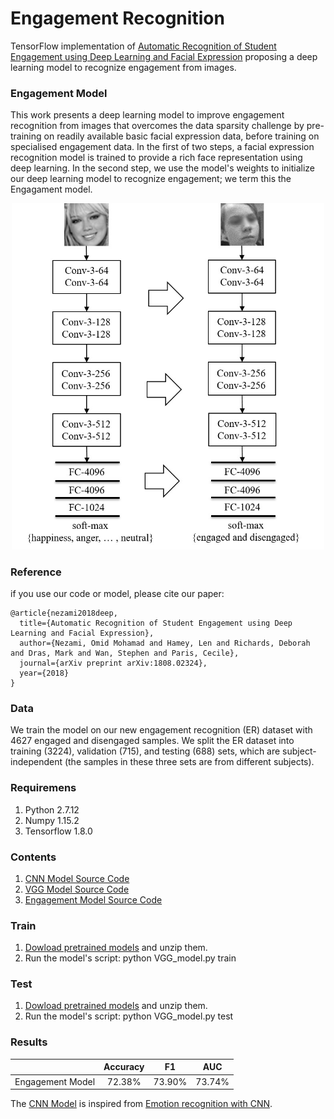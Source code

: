 # Engagement Recognition

TensorFlow implementation of [Automatic Recognition of Student Engagement using Deep Learning and Facial Expression](https://arxiv.org/abs/1808.02324) proposing a deep learning model to recognize engagement from images.


### Engagement Model
This work presents a deep learning model to improve engagement recognition from images that overcomes the data sparsity challenge by pre-training on readily available basic facial expression data, before training on specialised engagement data. In the first of two steps, a facial expression recognition model is trained to provide a rich face representation using deep learning. In the second step, we use the model's weights to initialize our deep learning model to recognize engagement; we term this the Engagament model.

<p align="center">
<img src="images/VGG_eng_model.jpg" width=500 high=700>
</p>

### Reference
if you use our code or model, please cite our paper:
```
@article{nezami2018deep,
  title={Automatic Recognition of Student Engagement using Deep Learning and Facial Expression},
  author={Nezami, Omid Mohamad and Hamey, Len and Richards, Deborah and Dras, Mark and Wan, Stephen and Paris, Cecile},
  journal={arXiv preprint arXiv:1808.02324},
  year={2018}
}
```
### Data
We train the model on our new engagement recognition (ER) dataset with 4627 engaged and disengaged samples. We split the ER dataset into training (3224), validation (715), and testing (688) sets, which are subject-independent (the samples in these three sets are from different subjects).

### Requiremens
1. Python 2.7.12
2. Numpy 1.15.2
3. Tensorflow 1.8.0

### Contents
1. [CNN Model Source Code](/code/CNN_model.py)
2. [VGG Model Source Code](/code/VGG_model.py)
3. [Engagement Model Source Code](/code/VGG_model.py)

### Train
1. [Dowload pretrained models](https://cloudstor.aarnet.edu.au/plus/s/lya2Nqtg9ID89MI) and unzip them. 
2. Run the model's script:
    python VGG_model.py train

### Test
1. [Dowload pretrained models](https://cloudstor.aarnet.edu.au/plus/s/lya2Nqtg9ID89MI) and unzip them. 
2. Run the model's script:
    python VGG_model.py test
    
### Results
|                   | Accuracy     | F1 | AUC    |
|-------------------|:-------------------:|:------------------------:|:---------------------:|
|Engagement Model | 72.38%  | 73.90% | 73.74%  |

The [CNN Model](/code/CNN_model.py) is inspired from [Emotion recognition with CNN](
https://github.com/isseu/emotion-recognition-neural-networks).
